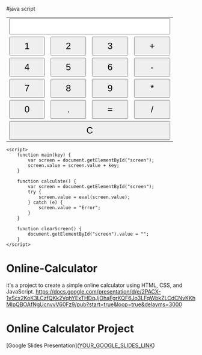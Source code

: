#java script
<!DOCTYPE html>
<html>
<head>
    <title>Online Calculator</title>
    <style>
        table {
            margin: auto;
            border-collapse: collapse;
        }
        input[type=text] {
            width: 100%;
            text-align: right;
            font-size: 2em;
        }
        button {
            width: 100%;
            height: 50px;
            font-size: 1.5em;
        }
    </style>
</head>
<body>
    <table>
        <tr>
            <td colspan="4"><input type="text" id="screen" readonly></td>
        </tr>
        <tr>
            <td><button type="button" onclick="main('1')">1</button></td>
            <td><button type="button" onclick="main('2')">2</button></td>
            <td><button type="button" onclick="main('3')">3</button></td>
            <td><button type="button" onclick="main('+')">+</button></td>
        </tr>
        <tr>
            <td><button type="button" onclick="main('4')">4</button></td>
            <td><button type="button" onclick="main('5')">5</button></td>
            <td><button type="button" onclick="main('6')">6</button></td>
            <td><button type="button" onclick="main('-')">-</button></td>
        </tr>
        <tr>
            <td><button type="button" onclick="main('7')">7</button></td>
            <td><button type="button" onclick="main('8')">8</button></td>
            <td><button type="button" onclick="main('9')">9</button></td>
            <td><button type="button" onclick="main('*')">*</button></td>
        </tr>
        <tr>
            <td><button type="button" onclick="main('0')">0</button></td>
            <td><button type="button" onclick="main('.')">.</button></td>
            <td><button type="button" onclick="calculate()">=</button></td>
            <td><button type="button" onclick="main('/')">/</button></td>
        </tr>
        <tr>
            <td colspan="4"><button type="button" onclick="clearScreen()">C</button></td>
        </tr>
    </table>

    <script>
        function main(key) {
            var screen = document.getElementById("screen");
            screen.value = screen.value + key;
        }

        function calculate() {
            var screen = document.getElementById("screen");
            try {
                screen.value = eval(screen.value);
            } catch (e) {
                screen.value = "Error";
            }
        }

        function clearScreen() {
            document.getElementById("screen").value = "";
        }
    </script>
</body>
</html>

# Online-Calculator
 it's a project to create a simple online calculator using HTML, CSS, and JavaScript.
https://docs.google.com/presentation/d/e/2PACX-1vScx2KoK3LCzfQKk2VqhYExTHDqJjOhaFgrKQF6Jo3LFqWbkZLCdCNvKKhMIpQBOAfNgUcnvvV60Fz9/pub?start=true&loop=true&delayms=3000 
# Online Calculator Project

[Google Slides Presentation]([YOUR_GOOGLE_SLIDES_LINK](https://docs.google.com/presentation/d/e/2PACX-1vScx2KoK3LCzfQKk2VqhYExTHDqJjOhaFgrKQF6Jo3LFqWbkZLCdCNvKKhMIpQBOAfNgUcnvvV60Fz9/pub?start=true&loop=true&delayms=3000 ))
